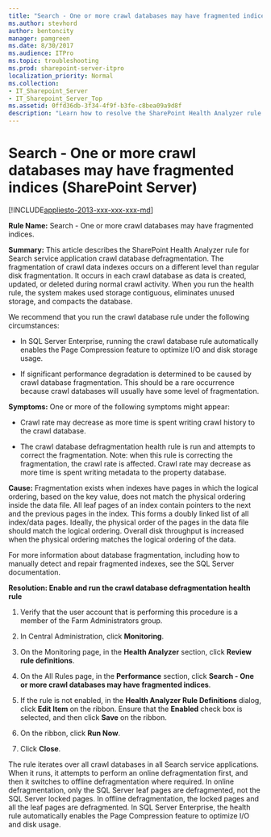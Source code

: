 ```yaml
---
title: "Search - One or more crawl databases may have fragmented indices (SharePoint Server)"
ms.author: stevhord
author: bentoncity
manager: pamgreen
ms.date: 8/30/2017
ms.audience: ITPro
ms.topic: troubleshooting
ms.prod: sharepoint-server-itpro
localization_priority: Normal
ms.collection:
- IT_Sharepoint_Server
- IT_Sharepoint_Server_Top
ms.assetid: 0ffd36db-3f34-4f9f-b3fe-c8bea09a9d8f
description: "Learn how to resolve the SharePoint Health Analyzer rule: Search - One or more crawl databases may have fragmented indices, for SharePoint Server."
---
```


# Search - One or more crawl databases may have fragmented indices (SharePoint Server)

[!INCLUDE[appliesto-2013-xxx-xxx-xxx-md](../includes/appliesto-2013-xxx-xxx-xxx-md.md)]
  
 **Rule Name:** Search - One or more crawl databases may have fragmented indices. 
  
 **Summary:** This article describes the SharePoint Health Analyzer rule for Search service application crawl database defragmentation. The fragmentation of crawl data indexes occurs on a different level than regular disk fragmentation. It occurs in each crawl database as data is created, updated, or deleted during normal crawl activity. When you run the health rule, the system makes used storage contiguous, eliminates unused storage, and compacts the database. 
  
We recommend that you run the crawl database rule under the following circumstances:
  
- In SQL Server Enterprise, running the crawl database rule automatically enables the Page Compression feature to optimize I/O and disk storage usage.
    
- If significant performance degradation is determined to be caused by crawl database fragmentation. This should be a rare occurrence because crawl databases will usually have some level of fragmentation.
    
**Symptoms:** One or more of the following symptoms might appear: 
  
- Crawl rate may decrease as more time is spent writing crawl history to the crawl database.
    
- The crawl database defragmentation health rule is run and attempts to correct the fragmentation. Note: when this rule is correcting the fragmentation, the crawl rate is affected. Crawl rate may decrease as more time is spent writing metadata to the property database.
    
**Cause:** Fragmentation exists when indexes have pages in which the logical ordering, based on the key value, does not match the physical ordering inside the data file. All leaf pages of an index contain pointers to the next and the previous pages in the index. This forms a doubly linked list of all index/data pages. Ideally, the physical order of the pages in the data file should match the logical ordering. Overall disk throughput is increased when the physical ordering matches the logical ordering of the data. 
  
For more information about database fragmentation, including how to manually detect and repair fragmented indexes, see the SQL Server documentation.
  
 **Resolution: Enable and run the crawl database defragmentation health rule**
  
1. Verify that the user account that is performing this procedure is a member of the Farm Administrators group.
    
2. In Central Administration, click **Monitoring**.
    
3. On the Monitoring page, in the **Health Analyzer** section, click **Review rule definitions**.
    
4. On the All Rules page, in the **Performance** section, click **Search - One or more crawl databases may have fragmented indices**.
    
5. If the rule is not enabled, in the **Health Analyzer Rule Definitions** dialog, click **Edit Item** on the ribbon. Ensure that the **Enabled** check box is selected, and then click **Save** on the ribbon. 
    
6. On the ribbon, click **Run Now**. 
    
7. Click **Close**.
    
The rule iterates over all crawl databases in all Search service applications. When it runs, it attempts to perform an online defragmentation first, and then it switches to offline defragmentation where required. In online defragmentation, only the SQL Server leaf pages are defragmented, not the SQL Server locked pages. In offline defragmentation, the locked pages and all the leaf pages are defragmented. In SQL Server Enterprise, the health rule automatically enables the Page Compression feature to optimize I/O and disk usage.
  

